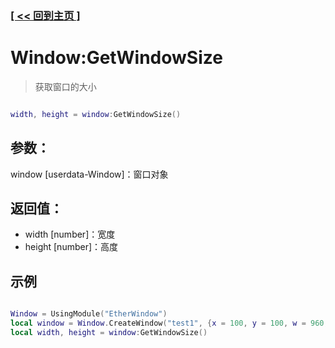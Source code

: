 ### [[ << 回到主页 ]](README.md)

# Window:GetWindowSize

> 获取窗口的大小

```lua

width, height = window:GetWindowSize()

```

## 参数：

window [userdata-Window]：窗口对象

## 返回值：

+ width [number]：宽度
+ height [number]：高度

## 示例
```lua

Window = UsingModule("EtherWindow")
local window = Window.CreateWindow("test1", {x = 100, y = 100, w = 960, h = 640}, {})
local width, height = window:GetWindowSize()

```